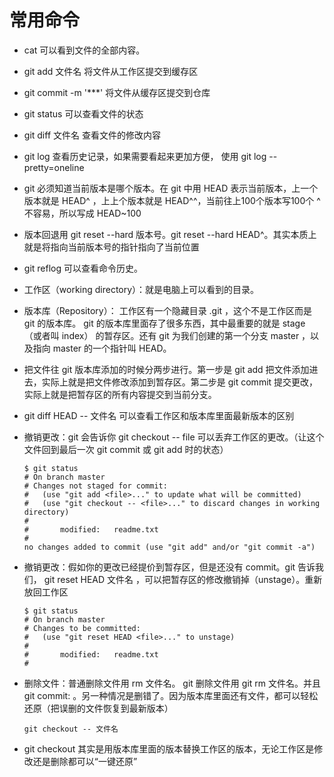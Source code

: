# 常用命令

* cat 可以看到文件的全部内容。
* git add 文件名 将文件从工作区提交到缓存区
* git commit -m '\*\*\*' 将文件从缓存区提交到仓库
* git status 可以查看文件的状态
* git diff 文件名 查看文件的修改内容
* git log 查看历史记录，如果需要看起来更加方便， 使用 git log --pretty=oneline
* git 必须知道当前版本是哪个版本。在 git 中用 HEAD 表示当前版本，上一个版本就是 HEAD^ ，上上个版本就是 HEAD^^，当前往上100个版本写100个 ^  不容易，所以写成 HEAD~100
* 版本回退用 git reset --hard 版本号。git reset --hard HEAD^。其实本质上就是将指向当前版本号的指针指向了当前位置
* git reflog 可以查看命令历史。
* 工作区（working directory）：就是电脑上可以看到的目录。
* 版本库（Repository）： 工作区有一个隐藏目录 .git ，这个不是工作区而是 git 的版本库。 git 的版本库里面存了很多东西，其中最重要的就是 stage （或者叫 index） 的暂存区。还有 git 为我们创建的第一个分支 master ，以及指向 master 的一个指针叫 HEAD。
* 把文件往 git 版本库添加的时候分两步进行。第一步是 git add 把文件添加进去，实际上就是把文件修改添加到暂存区。第二步是 git commit 提交更改，实际上就是把暂存区的所有内容提交到当前分支。
* git diff HEAD -- 文件名 可以查看工作区和版本库里面最新版本的区别
* 撤销更改：git 会告诉你 git checkout -- file 可以丢弃工作区的更改。（让这个文件回到最后一次 git commit 或 git add 时的状态）

  ```
  $ git status
  # On branch master
  # Changes not staged for commit:
  #   (use "git add <file>..." to update what will be committed)
  #   (use "git checkout -- <file>..." to discard changes in working directory)
  #
  #       modified:   readme.txt
  #
  no changes added to commit (use "git add" and/or "git commit -a")
  ```

* 撤销更改：假如你的更改已经提价到暂存区，但是还没有 commit。git 告诉我们， git reset HEAD 文件名 ，可以把暂存区的修改撤销掉（unstage）。重新放回工作区

  ```
  $ git status
  # On branch master
  # Changes to be committed:
  #   (use "git reset HEAD <file>..." to unstage)
  #
  #       modified:   readme.txt
  #
  ```

* 删除文件：普通删除文件用 rm 文件名。 git 删除文件用 git rm 文件名。并且 git commit: 。另一种情况是删错了。因为版本库里面还有文件，都可以轻松还原（把误删的文件恢复到最新版本）

  ```
  git checkout -- 文件名
  ```

* git checkout 其实是用版本库里面的版本替换工作区的版本，无论工作区是修改还是删除都可以“一键还原”





